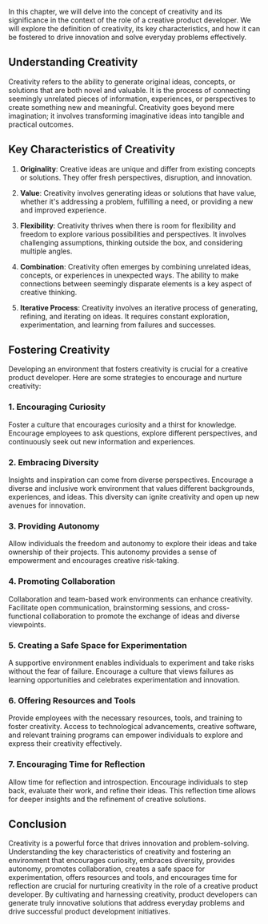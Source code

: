 
In this chapter, we will delve into the concept of creativity and its significance in the context of the role of a creative product developer. We will explore the definition of creativity, its key characteristics, and how it can be fostered to drive innovation and solve everyday problems effectively.

## Understanding Creativity

Creativity refers to the ability to generate original ideas, concepts, or solutions that are both novel and valuable. It is the process of connecting seemingly unrelated pieces of information, experiences, or perspectives to create something new and meaningful. Creativity goes beyond mere imagination; it involves transforming imaginative ideas into tangible and practical outcomes.

## Key Characteristics of Creativity

1. **Originality**: Creative ideas are unique and differ from existing concepts or solutions. They offer fresh perspectives, disruption, and innovation.
    
2. **Value**: Creativity involves generating ideas or solutions that have value, whether it's addressing a problem, fulfilling a need, or providing a new and improved experience.
    
3. **Flexibility**: Creativity thrives when there is room for flexibility and freedom to explore various possibilities and perspectives. It involves challenging assumptions, thinking outside the box, and considering multiple angles.
    
4. **Combination**: Creativity often emerges by combining unrelated ideas, concepts, or experiences in unexpected ways. The ability to make connections between seemingly disparate elements is a key aspect of creative thinking.
    
5. **Iterative Process**: Creativity involves an iterative process of generating, refining, and iterating on ideas. It requires constant exploration, experimentation, and learning from failures and successes.
    

## Fostering Creativity

Developing an environment that fosters creativity is crucial for a creative product developer. Here are some strategies to encourage and nurture creativity:

### 1\. Encouraging Curiosity

Foster a culture that encourages curiosity and a thirst for knowledge. Encourage employees to ask questions, explore different perspectives, and continuously seek out new information and experiences.

### 2\. Embracing Diversity

Insights and inspiration can come from diverse perspectives. Encourage a diverse and inclusive work environment that values different backgrounds, experiences, and ideas. This diversity can ignite creativity and open up new avenues for innovation.

### 3\. Providing Autonomy

Allow individuals the freedom and autonomy to explore their ideas and take ownership of their projects. This autonomy provides a sense of empowerment and encourages creative risk-taking.

### 4\. Promoting Collaboration

Collaboration and team-based work environments can enhance creativity. Facilitate open communication, brainstorming sessions, and cross-functional collaboration to promote the exchange of ideas and diverse viewpoints.

### 5\. Creating a Safe Space for Experimentation

A supportive environment enables individuals to experiment and take risks without the fear of failure. Encourage a culture that views failures as learning opportunities and celebrates experimentation and innovation.

### 6\. Offering Resources and Tools

Provide employees with the necessary resources, tools, and training to foster creativity. Access to technological advancements, creative software, and relevant training programs can empower individuals to explore and express their creativity effectively.

### 7\. Encouraging Time for Reflection

Allow time for reflection and introspection. Encourage individuals to step back, evaluate their work, and refine their ideas. This reflection time allows for deeper insights and the refinement of creative solutions.

## Conclusion

Creativity is a powerful force that drives innovation and problem-solving. Understanding the key characteristics of creativity and fostering an environment that encourages curiosity, embraces diversity, provides autonomy, promotes collaboration, creates a safe space for experimentation, offers resources and tools, and encourages time for reflection are crucial for nurturing creativity in the role of a creative product developer. By cultivating and harnessing creativity, product developers can generate truly innovative solutions that address everyday problems and drive successful product development initiatives.
